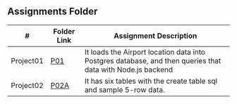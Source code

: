 ## Assignments Folder

|     #      | Folder Link                                                                                   | Assignment Description                                                                                     |
| :--------: | --------------------------------------------------------------------------------------------- | ---------------------------------------------------------------------------------------------------------- |
| Project01 | [P01](https://github.com/prmy-t/5443-Spatial-DB-thumar/tree/main/Assignments/P01) | It loads the Airport location data into Postgres database, and then queries that data with Node.js backend |
| Project02 | [P02A](https://github.com/prmy-t/5443-Spatial-DB-thumar/tree/main/Assignments/P02A) | It has six tables with the create table sql and sample 5-row data. |
